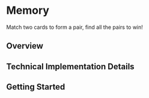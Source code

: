 # Memory #
Match two cards to form a pair, find all the pairs to win!

## Overview ##

## Technical Implementation Details ##

## Getting Started ##
